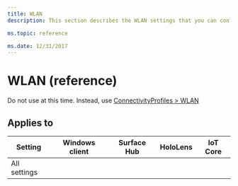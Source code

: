 ```yaml
---
title: WLAN
description: This section describes the WLAN settings that you can configure in provisioning packages for Windows 10 using Windows Configuration Designer.

ms.topic: reference

ms.date: 12/31/2017
---
```


# WLAN (reference)

Do not use at this time. Instead, use [ConnectivityProfiles > WLAN](wcd-connectivityprofiles.md#wlan)

## Applies to

| Setting   | Windows client | Surface Hub | HoloLens | IoT Core |
| --- | :---: | :---: | :---: | :---: |
| All settings |  |  |  |   |

